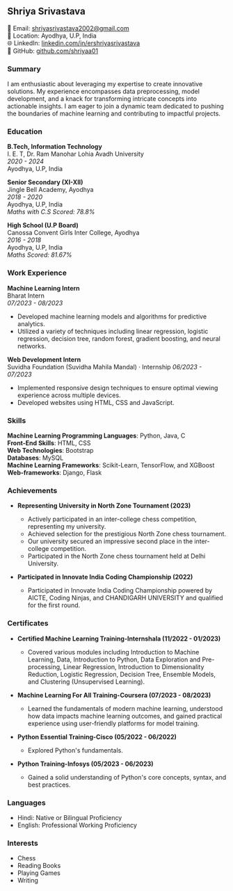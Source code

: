 ## Shriya Srivastava

📧 Email: shriyasrivastava2002@gmail.com  
📍 Location: Ayodhya, U.P, India  
🌐 LinkedIn: [linkedin.com/in/ershriyasrivastava](linkedin.com/in/ershriyasrivastava)  
🔗 GitHub: [github.com/shriyaa01](github.com/shriyaa01)

### Summary

I am enthusiastic about leveraging my expertise to create innovative solutions. My experience encompasses data preprocessing, model development, and a knack for transforming intricate concepts into actionable insights. I am eager to join a dynamic team dedicated to pushing the boundaries of machine learning and contributing to impactful projects.

### Education

**B.Tech, Information Technology**  
I. E. T, Dr. Ram Manohar Lohia Avadh University  
*2020 - 2024*  
Ayodhya, U.P, India

**Senior Secondary (XI-XII)**  
Jingle Bell Academy, Ayodhya  
*2018 - 2020*  
Ayodhya, U.P, India  
*Maths with C.S Scored: 78.8%*

**High School (U.P Board)**  
Canossa Convent Girls Inter College, Ayodhya  
*2016 - 2018*  
Ayodhya, U.P, India  
*Maths Scored: 81.67%*

### Work Experience

**Machine Learning Intern**  
Bharat Intern  
*07/2023 - 08/2023*

- Developed machine learning models and algorithms for predictive analytics.
- Utilized a variety of techniques including linear regression, logistic regression, decision tree, random forest, gradient boosting, and neural networks.

  
**Web Development Intern**  
Suvidha Foundation (Suvidha Mahila Mandal) · Internship
*06/2023 - 07/2023*

- Implemented responsive design techniques to ensure optimal viewing experience across multiple devices.
- Developed websites using HTML, CSS and JavaScript.

### Skills

**Machine Learning Programming Languages**: Python, Java, C  
**Front-End Skills**: HTML, CSS  
**Web Technologies**: Bootstrap  
**Databases**: MySQL  
**Machine Learning Frameworks**: Scikit-Learn, TensorFlow, and XGBoost  
**Web-frameworks**: Django, Flask

### Achievements

- **Representing University in North Zone Tournament (2023)**
  - Actively participated in an inter-college chess competition, representing my university.
  - Achieved selection for the prestigious North Zone chess tournament.
  - Our university secured an impressive second place in the inter-college competition.
  - Participated in the North Zone chess tournament held at Delhi University.

- **Participated in Innovate India Coding Championship (2022)**
  - Participated in Innovate India Coding Championship powered by AICTE, Coding Ninjas, and CHANDIGARH UNIVERSITY and qualified for the first round.

### Certificates

- **Certified Machine Learning Training-Internshala (11/2022 - 01/2023)**
  - Covered various modules including Introduction to Machine Learning, Data, Introduction to Python, Data Exploration and Pre-processing, Linear Regression, Introduction to Dimensionality Reduction, Logistic Regression, Decision Tree, Ensemble Models, and Clustering (Unsupervised Learning).

- **Machine Learning For All Training-Coursera (07/2023 - 08/2023)**
  - Learned the fundamentals of modern machine learning, understood how data impacts machine learning outcomes, and gained practical experience using user-friendly platforms for model training.

- **Python Essential Training-Cisco (05/2022 - 06/2022)**
  - Explored Python's fundamentals.

- **Python Training-Infosys (05/2023 - 06/2023)**
  - Gained a solid understanding of Python's core concepts, syntax, and best practices.

### Languages

- Hindi: Native or Bilingual Proficiency
- English: Professional Working Proficiency

### Interests

- Chess
- Reading Books
- Playing Games
- Writing
